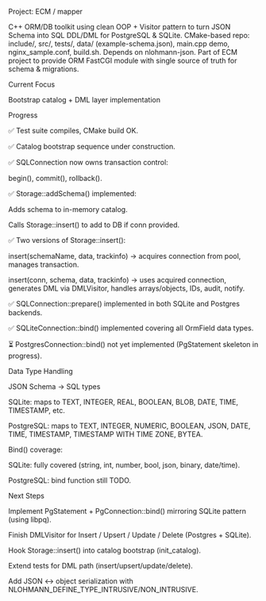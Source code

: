 Project: ECM / mapper

C++ ORM/DB toolkit using clean OOP + Visitor pattern to turn JSON Schema into SQL DDL/DML for PostgreSQL & SQLite.
CMake-based repo: include/, src/, tests/, data/ (example-schema.json), main.cpp demo, nginx_sample.conf, build.sh.
Depends on nlohmann-json. Part of ECM project to provide ORM FastCGI module with single source of truth for schema & migrations.

Current Focus

Bootstrap catalog + DML layer implementation

Progress

✅ Test suite compiles, CMake build OK.

✅ Catalog bootstrap sequence under construction.

✅ SQLConnection now owns transaction control:

begin(), commit(), rollback().

✅ Storage::addSchema() implemented:

Adds schema to in-memory catalog.

Calls Storage::insert() to add to DB if conn provided.

✅ Two versions of Storage::insert():

insert(schemaName, data, trackinfo) → acquires connection from pool, manages transaction.

insert(conn, schema, data, trackinfo) → uses acquired connection, generates DML via DMLVisitor, handles arrays/objects, IDs, audit, notify.

✅ SQLConnection::prepare() implemented in both SQLite and Postgres backends.

✅ SQLiteConnection::bind() implemented covering all OrmField data types.

⏳ PostgresConnection::bind() not yet implemented (PgStatement skeleton in progress).

Data Type Handling

JSON Schema → SQL types

SQLite: maps to TEXT, INTEGER, REAL, BOOLEAN, BLOB, DATE, TIME, TIMESTAMP, etc.

PostgreSQL: maps to TEXT, INTEGER, NUMERIC, BOOLEAN, JSON, DATE, TIME, TIMESTAMP, TIMESTAMP WITH TIME ZONE, BYTEA.

Bind() coverage:

SQLite: fully covered (string, int, number, bool, json, binary, date/time).

PostgreSQL: bind function still TODO.

Next Steps

Implement PgStatement + PgConnection::bind() mirroring SQLite pattern (using libpq).

Finish DMLVisitor for Insert / Upsert / Update / Delete (Postgres + SQLite).

Hook Storage::insert() into catalog bootstrap (init_catalog).

Extend tests for DML path (insert/upsert/update/delete).

Add JSON ↔️ object serialization with NLOHMANN_DEFINE_TYPE_INTRUSIVE/NON_INTRUSIVE.